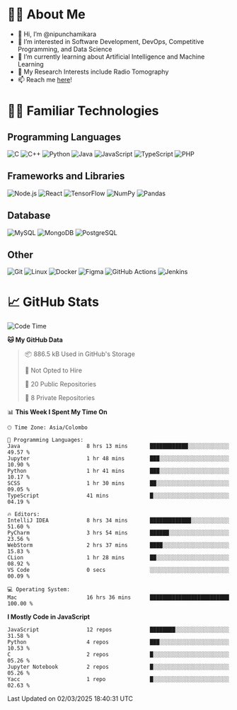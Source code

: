 # 🙋‍♂️ About Me
- 👋 Hi, I’m @nipunchamikara
- 👀 I’m interested in Software Development, DevOps, Competitive Programming, and Data Science
- 🌱 I’m currently learning about Artificial Intelligence and Machine Learning
- 📜 My Research Interests include Radio Tomography
- 📫 Reach me [here](mailto:nipunchamikara@yahoo.com)!

# 👨‍💻 Familiar Technologies

## Programming Languages
![C](https://img.icons8.com/color/48/000000/c-programming.png "C")
![C++](https://img.icons8.com/color/48/000000/c-plus-plus-logo.png "C++")
![Python](https://img.icons8.com/color/48/000000/python.png "Python")
![Java](https://img.icons8.com/color/48/000000/java-coffee-cup-logo.png "Java")
![JavaScript](https://img.icons8.com/color/48/000000/javascript.png "JavaScript")
![TypeScript](https://img.icons8.com/color/48/000000/typescript.png "TypeScript")
![PHP](https://img.icons8.com/officel/48/000000/php-logo.png "PHP")

## Frameworks and Libraries
![Node.js](https://img.icons8.com/color/48/000000/nodejs.png "Node.js")
![React](https://img.icons8.com/officel/48/000000/react.png "React")
![TensorFlow](https://img.icons8.com/color/48/000000/tensorflow.png "TensorFlow")
![NumPy](https://img.icons8.com/color/48/000000/numpy.png "NumPy")
![Pandas](https://img.icons8.com/color/48/000000/pandas.png "Pandas")

## Database
![MySQL](https://img.icons8.com/color/48/000000/mysql-logo.png "MySQL")
![MongoDB](https://img.icons8.com/color/48/000000/mongodb.png "MongoDB")
![PostgreSQL](https://img.icons8.com/color/48/000000/postgreesql.png "PostgreSQL")

## Other
![Git](https://img.icons8.com/color/48/000000/git.png "Git")
![Linux](https://img.icons8.com/color/48/000000/linux.png "Linux")
![Docker](https://img.icons8.com/color/48/000000/docker.png "Docker")
![Figma](https://img.icons8.com/color/48/000000/figma.png "Figma")
![GitHub Actions](https://img.icons8.com/color/48/000000/github.png "GitHub Actions")
![Jenkins](https://img.icons8.com/color/48/000000/jenkins.png "Jenkins")

# 📈 GitHub Stats

<!--START_SECTION:waka-->
![Code Time](http://img.shields.io/badge/Code%20Time-1%2C310%20hrs%2054%20mins-blue)

**🐱 My GitHub Data** 

> 📦 886.5 kB Used in GitHub's Storage 
 > 
> 🚫 Not Opted to Hire
 > 
> 📜 20 Public Repositories 
 > 
> 🔑 8 Private Repositories 
 > 
📊 **This Week I Spent My Time On** 

```text
🕑︎ Time Zone: Asia/Colombo

💬 Programming Languages: 
Java                     8 hrs 13 mins       ████████████░░░░░░░░░░░░░   49.57 % 
Jupyter                  1 hr 48 mins        ███░░░░░░░░░░░░░░░░░░░░░░   10.90 % 
Python                   1 hr 41 mins        ███░░░░░░░░░░░░░░░░░░░░░░   10.17 % 
SCSS                     1 hr 30 mins        ██░░░░░░░░░░░░░░░░░░░░░░░   09.05 % 
TypeScript               41 mins             █░░░░░░░░░░░░░░░░░░░░░░░░   04.19 % 

🔥 Editors: 
IntelliJ IDEA            8 hrs 34 mins       █████████████░░░░░░░░░░░░   51.60 % 
PyCharm                  3 hrs 54 mins       ██████░░░░░░░░░░░░░░░░░░░   23.56 % 
WebStorm                 2 hrs 37 mins       ████░░░░░░░░░░░░░░░░░░░░░   15.83 % 
CLion                    1 hr 28 mins        ██░░░░░░░░░░░░░░░░░░░░░░░   08.92 % 
VS Code                  0 secs              ░░░░░░░░░░░░░░░░░░░░░░░░░   00.09 % 

💻 Operating System: 
Mac                      16 hrs 36 mins      █████████████████████████   100.00 % 
```

**I Mostly Code in JavaScript** 

```text
JavaScript               12 repos            ████████░░░░░░░░░░░░░░░░░   31.58 % 
Python                   4 repos             ███░░░░░░░░░░░░░░░░░░░░░░   10.53 % 
C                        2 repos             █░░░░░░░░░░░░░░░░░░░░░░░░   05.26 % 
Jupyter Notebook         2 repos             █░░░░░░░░░░░░░░░░░░░░░░░░   05.26 % 
Yacc                     1 repo              █░░░░░░░░░░░░░░░░░░░░░░░░   02.63 % 
```




 Last Updated on 02/03/2025 18:40:31 UTC
<!--END_SECTION:waka-->

